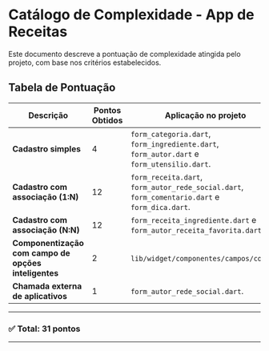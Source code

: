 # Catálogo de Complexidade - App de Receitas

Este documento descreve a pontuação de complexidade atingida pelo projeto, com base nos critérios estabelecidos.

## Tabela de Pontuação

| Descrição | Pontos Obtidos | Aplicação no projeto |
|-----------|----------------|----------------------|
| **Cadastro simples** | 4 | `form_categoria.dart`, `form_ingrediente.dart`, `form_autor.dart` e `form_utensilio.dart`. |
| **Cadastro com associação (1:N)** | 12 | `form_receita.dart`, `form_autor_rede_social.dart`, `form_comentario.dart` e `form_dica.dart`. |
| **Cadastro com associação (N:N)** | 12 | `form_receita_ingrediente.dart` e `form_autor_receita_favorita.dart`.|
| **Componentização com campo de opções inteligentes** | 2 | `lib/widget/componentes/campos/comum/`. |
| **Chamada externa de aplicativos** | 1 | `form_autor_rede_social.dart`. |

---

### ✅ Total: **31 pontos**

---
